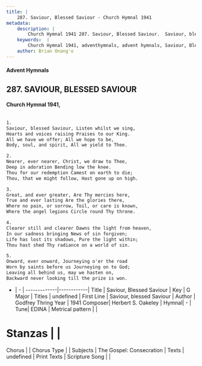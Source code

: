```yaml
---
title: |
    287. Saviour, Blessed Saviour - Church Hymnal 1941
metadata:
    description: |
        Church Hymnal 1941 287. Saviour, Blessed Saviour.  Saviour, blessed Saviour, Listen whilst we sing,  Hearts and voices raising Praises to our King.  All we have we offer; All we hope to be,  Body, soul, and spirit, All we yield to Thee.  
    keywords:  |
        Church Hymnal 1941, adventhymnals, advent hymnals, Saviour, Blessed Saviour, Saviour, blessed Saviour. 
    author: Brian Onang'o
---
```


#### Advent Hymnals
## 287. SAVIOUR, BLESSED SAVIOUR
####  Church Hymnal 1941,

```txt

1.
Saviour, blessed Saviour, Listen whilst we sing, 
Hearts and voices raising Praises to our King. 
All we have we offer; All we hope to be, 
Body, soul, and spirit, All we yield to Thee. 

2.
Nearer, ever nearer, Christ, we draw to Thee, 
Deep in adoration Bending low the knee. 
Thou for our redemption Camest on earth to die; 
Thou, that we might follow, Hast gone up on high. 

3.
Great, and ever greater, Are Thy mercies here, 
True and ever lasting Are the glories there, 
Where no pain, or sorrow, Toil, or care is known, 
Where the angel legions Circle round Thy throne. 

4.
Clearer still and clearer Dawns the light from heaven, 
In our sadness bringing News of sin forgiven; 
Life has lost its shadows, Pure the light within; 
Thou hast shed Thy radiance on a world of sin. 

5.
Onward, ever onward, Journeying o'er the road 
Worn by saints before us Journeying on to God; 
Leaving all behind us, may we hasten on, 
Backward never looking till the prize is won.


```

- |   -  |
-------------|------------|
Title | Saviour, Blessed Saviour |
Key | G Major |
Titles | undefined |
First Line | Saviour, blessed Saviour |
Author | Godfrey Thring
Year | 1941
Composer| Herbert S. Oakeley |
Hymnal|  - |
Tune| EDINA |
Metrical pattern | |
# Stanzas |  |
Chorus |  |
Chorus Type |  |
Subjects | The Gospel: Consecration |
Texts | undefined |
Print Texts | 
Scripture Song |  |
    
